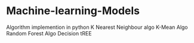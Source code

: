 # Machine-learning-Models
Algorithm implemention in python 
K Nearest Neighbour algo
K-Mean Algo
Random Forest Algo
Decision tREE

